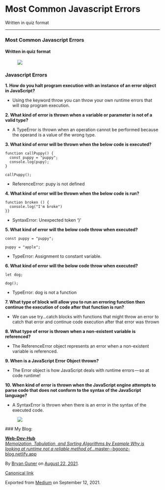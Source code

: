 # Most Common Javascript Errors

Written in quiz format

---

### Most Common Javascript Errors

#### Written in quiz format

<figure><img src="https://cdn-images-1.medium.com/max/1200/0*Z3bZOpQH9SFYpYZh.jpg" class="graf-image" /></figure>

### Javascript Errors

**1. How do you halt program execution with an instance of an error object in JavaScript?**

- <span id="f2d5">Using the keyword throw you can throw your own runtime errors that will stop program execution.</span>

**2. What kind of error is thrown when a variable or parameter is not of a valid type?**

- <span id="a3e9">A TypeError is thrown when an operation cannot be performed because the operand is a value of the wrong type.</span>

**3. What kind of error will be thrown when the below code is executed?**

    function callPuppy() {
      const puppy = "puppy";
      console.log(pupy);
    }

    callPuppy();

- <span id="d2cc">ReferenceError: pupy is not defined</span>

**4. What kind of error will be thrown when the below code is run?**

    function broken () {
      console.log("I'm broke")
    }}

- <span id="d2b1">SyntaxError: Unexpected token ‘}’</span>

**5. What kind of error will the below code throw when executed?**

    const puppy = "puppy";

    puppy = "apple";

- <span id="1ca0">TypeError: Assignment to constant variable.</span>

**6. What kind of error will the below code throw when executed?**

    let dog;

    dog();

- <span id="bd34">TypeError: dog is not a function</span>

**7. What type of block will allow you to run an erroring function then continue the execution of code after that function is run?**

- <span id="656d">We can use try…catch blocks with functions that might throw an error to catch that error and continue code execution after that error was thrown</span>

**8. What type of error is thrown when a non-existent variable is referenced?**

- <span id="a260">The ReferenceError object represents an error when a non-existent variable is referenced.</span>

**9. When is a JavaScript Error Object thrown?**

- <span id="55cf">The Error object is how JavaScript deals with runtime errors — so at code runtime!</span>

**10. When kind of error is thrown when the JavaScript engine attempts to parse code that does not conform to the syntax of the JavaScript language?**

- <span id="af0c">A SyntaxError is thrown when there is an error in the syntax of the executed code.</span>

<figure><img src="https://cdn-images-1.medium.com/max/800/0*NV9Oo1MMTGfTlHWs.jpeg" class="graf-image" /></figure>### My Blog:

<a href="https://master--bgoonz-blog.netlify.app/" class="markup--anchor markup--mixtapeEmbed-anchor" title="https://master--bgoonz-blog.netlify.app/"><strong>Web-Dev-Hub</strong><br />
<em>Memoization, Tabulation, and Sorting Algorithms by Example Why is looking at runtime not a reliable method of…</em>master--bgoonz-blog.netlify.app</a><a href="https://master--bgoonz-blog.netlify.app/" class="js-mixtapeImage mixtapeImage u-ignoreBlock"></a>

By <a href="https://medium.com/@bryanguner" class="p-author h-card">Bryan Guner</a> on [August 22, 2021](https://medium.com/p/311ea1356a3d).

<a href="https://medium.com/@bryanguner/most-common-javascript-errors-311ea1356a3d" class="p-canonical">Canonical link</a>

Exported from [Medium](https://medium.com) on September 12, 2021.
